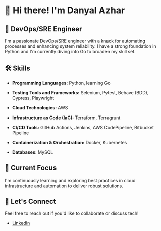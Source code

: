 # 👋 Hi there! I'm Danyal Azhar

## 🌟 DevOps/SRE Engineer
I'm a passionate DevOps/SRE engineer with a knack for automating processes and enhancing system reliability. I have a strong foundation in Python and I'm currently diving into Go to broaden my skill set.

## 🛠️ Skills
- **Programming Languages:** Python, learning Go
- **Testing Tools and Frameworks:** Selenium, Pytest, Behave (BDD), Cypress, Playwright
- **Cloud Technologies:** AWS
- **Infrastructure as Code (IaC):** Terraform, Terragrunt
- **CI/CD Tools:** GitHub Actions, Jenkins, AWS CodePipeline, Bitbucket Pipeline

- **Containerization & Orchestration:** Docker, Kubernetes
- **Databases:** MySQL

## 🚀 Current Focus
I'm continuously learning and exploring best practices in cloud infrastructure and automation to deliver robust solutions.

## 🤝 Let's Connect
Feel free to reach out if you'd like to collaborate or discuss tech!
- [LinkedIn](https://www.linkedin.com/in/danyal-azhar/)

